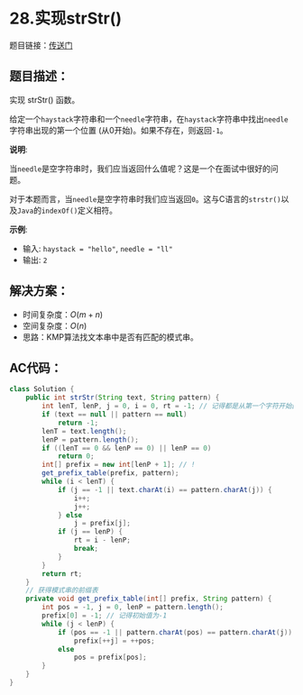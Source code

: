 # 28.实现strStr()
题目链接：[传送门](https://leetcode-cn.com/problems/implement-strstr/)

## 题目描述：
实现 strStr() 函数。

给定一个`haystack`字符串和一个`needle`字符串，在`haystack`字符串中找出`needle`字符串出现的第一个位置 (从0开始)。如果不存在，则返回`-1`。

**说明**:

当`needle`是空字符串时，我们应当返回什么值呢？这是一个在面试中很好的问题。

对于本题而言，当`needle`是空字符串时我们应当返回`0`。这与C语言的`strstr()`以及`Java`的`indexOf()`定义相符。

**示例**:

- 输入: `haystack = "hello"`, `needle = "ll"`
- 输出: `2`

## 解决方案：
- 时间复杂度：$O(m + n)$
- 空间复杂度：$O(n)$
- 思路：KMP算法找文本串中是否有匹配的模式串。

## AC代码：
```java
class Solution {
	public int strStr(String text, String pattern) {
		int lenT, lenP, j = 0, i = 0, rt = -1; // 记得都是从第一个字符开始匹配
		if (text == null || pattern == null)
			return -1;
		lenT = text.length();
		lenP = pattern.length();
		if ((lenT == 0 && lenP == 0) || lenP == 0)
			return 0;
		int[] prefix = new int[lenP + 1]; // !
		get_prefix_table(prefix, pattern);
		while (i < lenT) {
			if (j == -1 || text.charAt(i) == pattern.charAt(j)) {
				i++;
				j++;
			} else
				j = prefix[j];
			if (j == lenP) {
				rt = i - lenP;
				break;
			}
		}
		return rt;
	}
	// 获得模式串的前缀表
	private void get_prefix_table(int[] prefix, String pattern) {
		int pos = -1, j = 0, lenP = pattern.length();
		prefix[0] = -1; // 记得初始值为-1
		while (j < lenP) {
			if (pos == -1 || pattern.charAt(pos) == pattern.charAt(j))
				prefix[++j] = ++pos;
			else
				pos = prefix[pos];
		}
	}
}
```
